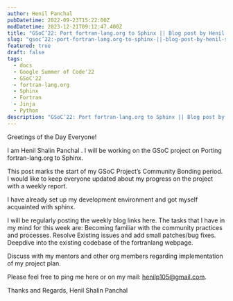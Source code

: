 ```yaml
---
author: Henil Panchal
pubDatetime: 2022-09-23T15:22:00Z
modDatetime: 2023-12-21T09:12:47.400Z
title: "GSoC’22: Port fortran-lang.org to Sphinx || Blog post by Henil Shalin Panchal || #1"
slug: "gsoc’22:-port-fortran-lang.org-to-sphinx-||-blog-post-by-henil-shalin-panchal-||- 1"
featured: true
draft: false
tags:
  - docs
  - Google Summer of Code'22
  - GSoC'22
  - fortran-lang.org
  - Sphinx
  - Fortran
  - Jinja
  - Python
description: "GSoC’22: Port fortran-lang.org to Sphinx || Blog post by Henil Shalin Panchal || #1"
---
```


Greetings of the Day Everyone!

I am Henil Shalin Panchal . I will be working on the GSoC project on Porting fortran-lang.org to Sphinx.

This post marks the start of my GSoC Project’s Community Bonding period.
I would like to keep everyone updated about my progress on the project with a weekly report.

I have already set up my development environment and got myself acquainted with sphinx.

I will be regularly posting the weekly blog links here.
The tasks that I have in my mind for this week are:
Becoming familiar with the community practices and processes.
Resolve Existing issues and add small patches/bug fixes.
Deepdive into the existing codebase of the fortranlang webpage.

Discuss with my mentors and other org members regarding implementation of my project plan.

Please feel free to ping me here or on my mail: henilp105@gmail.com.

Thanks and Regards,
Henil Shalin Panchal
